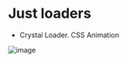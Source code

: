 # Just loaders

- Crystal Loader. CSS Animation

![image](https://user-images.githubusercontent.com/17909419/34421254-32c20aae-ebdc-11e7-9ba3-95358c256c6c.png)
